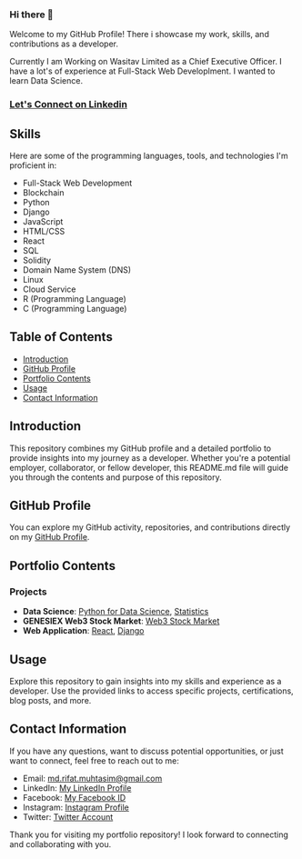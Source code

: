 ### Hi there 👋

Welcome to my GitHub Profile! There i showcase my work, skills, and contributions as a developer.

Currently I am Working on Wasitav Limited as a Chief Executive Officer. I have a lot's of experience at Full-Stack Web Developlment. I wanted to learn Data Science.

### [Let's Connect on Linkedin](https://www.linkedin.com/in/rifat-muhtasim)

## Skills

Here are some of the programming languages, tools, and technologies I'm proficient in:

- Full-Stack Web Development
- Blockchain
- Python
- Django
- JavaScript
- HTML/CSS
- React
- SQL
- Solidity
- Domain Name System (DNS)
- Linux
- Cloud Service
- R (Programming Language)
- C (Programming Language)

## Table of Contents

- [Introduction](#introduction)
- [GitHub Profile](#github-profile)
- [Portfolio Contents](#portfolio-contents)
- [Usage](#usage)
- [Contact Information](#contact-information)

## Introduction

This repository combines my GitHub profile and a detailed portfolio to provide insights into my journey as a developer. Whether you're a potential employer, collaborator, or fellow developer, this README.md file will guide you through the contents and purpose of this repository.

## GitHub Profile

You can explore my GitHub activity, repositories, and contributions directly on my [GitHub Profile](https://www.github.com/RifatMuhtasim?tab=repositories).

## Portfolio Contents

### Projects

- **Data Science**: [Python for Data Science](https://github.com/RifatMuhtasim/Python_for_Data_Science), [Statistics](https://github.com/RifatMuhtasim/Statistical_Calculation)
- **GENESIEX Web3 Stock Market**: [Web3 Stock Market](https://github.com/RifatMuhtasim/GENESIEX_Web3_Stock_Market)
- **Web Application**: [React](https://github.com/RifatMuhtasim/React_Web_Series), [Django](https://github.com/RifatMuhtasim/Django_Web_Series)


## Usage

Explore this repository to gain insights into my skills and experience as a developer. Use the provided links to access specific projects, certifications, blog posts, and more.

## Contact Information

If you have any questions, want to discuss potential opportunities, or just want to connect, feel free to reach out to me:

- Email: [md.rifat.muhtasim@gmail.com](mailto:md.rifat.muhtasim@gmail.com)
- LinkedIn: [My LinkedIn Profile](https://www.linkedin.com/in/rifat-muhtasim)
- Facebook: [My Facebook ID](https://www.facebook.com/khandokar.rifat.muhtasim)
- Instagram: [Instagram Profile](https://www.instagram.com/rifat.muhtasim)
- Twitter: [Twitter Account](https://twitter.com/RifatMuhtasim)

Thank you for visiting my portfolio repository! I look forward to connecting and collaborating with you.




<!--
**RifatMuhtasim/RifatMuhtasim** is a ✨ _special_ ✨ repository because its `README.md` (this file) appears on your GitHub profile.

Here are some ideas to get you started:

- 🔭 I’m currently working on ...
- 🌱 I’m currently learning ...
- 👯 I’m looking to collaborate on ...
- 🤔 I’m looking for help with ...
- 💬 Ask me about ...
- 📫 How to reach me: ...
- 😄 Pronouns: ...
- ⚡ Fun fact: ...
-->
